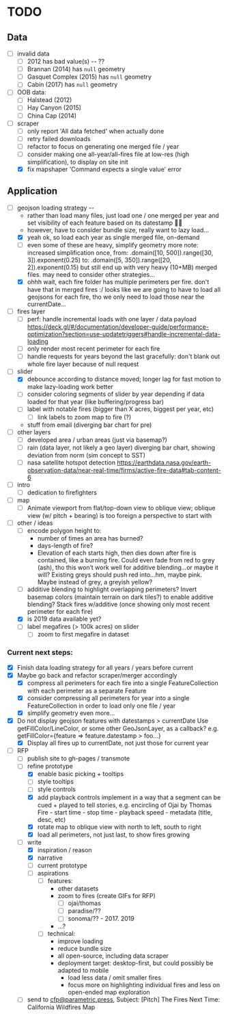 # TODO

## Data

- [ ] invalid data
  - [ ] 2012 has bad value(s) -- ??
  - [ ] Brannan (2014) has `null` geometry
  - [ ] Gasquet Complex (2015) has `null` geometry
  - [ ] Cabin (2017) has `null` geometry
- [ ] OOB data:
  - [ ] Halstead (2012)
  - [ ] Hay Canyon (2015)
  - [ ] China Cap (2014)
- [ ] scraper
  - [ ] only report 'All data fetched' when actually done
  - [ ] retry failed downloads
  - [ ] refactor to focus on generating one merged file / year
  - [ ] consider making one all-year/all-fires file at low-res (high simplification),
        to display on site init
  - [x] fix mapshaper 'Command expects a single value' error

## Application

- [ ] geojson loading strategy --
  - rather than load many files, just load one / one merged per year
    and set visibility of each feature based on its datestamp 🤦‍♀️
  - however, have to consider bundle size, really want to lazy load...
  - [x] yeah ok, so load each year as single merged file, on-demand
  - [ ] even some of these are heavy, simplify geometry more
        note: increased simplification once,
        from: .domain([10, 500]).range([30, 3]).exponent(0.25)
        to: .domain([5, 350]).range([20, 2]).exponent(0.15)
        but still end up with very heavy (10+MB) merged files.
        may need to consider other strategies...
  - [x] ohhh wait, each fire folder has multiple perimeters per fire.
        don't have that in merged fires :/
        looks like we are going to have to load all geojsons for each fire,
        tho we only need to load those near the currentDate...
- [ ] fires layer
  - [ ] perf: handle incremental loads with one layer / data payload
        https://deck.gl/#/documentation/developer-guide/performance-optimization?section=use-updatetriggers#handle-incremental-data-loading
  - [ ] only render most recent perimeter for each fire
  - [ ] handle requests for years beyond the last gracefully:
        don't blank out whole fire layer because of null request
- [ ] slider
  - [x] debounce according to distance moved; longer lag for fast motion to make lazy-loading work better
  - [ ] consider coloring segments of slider by year depending if data loaded for that year (like buffering/progress bar)
  - [ ] label with notable fires (bigger than X acres, biggest per year, etc)
    - [ ] link labels to zoom map to fire (?)
  - stuff from email (diverging bar chart for pre)
- [ ] other layers
  - [ ] developed area / urban areas (just via basemap?)
  - [ ] rain (data layer, not likely a geo layer)
        diverging bar chart, showing deviation from norm (sim concept to SST)
  - [ ] nasa satellite hotspot detection
        https://earthdata.nasa.gov/earth-observation-data/near-real-time/firms/active-fire-data#tab-content-6
- [ ] intro
  - [ ] dedication to firefighters
- [ ] map
  - [ ] Animate viewport from flat/top-down view to oblique view;
        oblique view (w/ pitch + bearing) is too foreign a perspective to start with
- [ ] other / ideas
  - [ ] encode polygon height to:
    - number of times an area has burned?
    - days-length of fire?
    - Elevation of each starts high, then dies down after fire is contained, like a burning fire. Could even fade from red to grey (ash), tho this won’t work well for additive blending...or maybe it will? Existing greys should push red into...hm, maybe pink. Maybe instead of grey, a greyish yellow?
  - [ ] additive blending to highlight overlapping perimeters?
        Invert basemap colors (maintain terrain on dark tiles?) to enable additive blending? Stack fires w/additive (once showing only most recent perimeter for each fire)
  - [x] is 2019 data available yet?
  - [ ] label megafires (> 100k acres) on slider
    - [ ] zoom to first megafire in dataset

### Current next steps:

- [x] Finish data loading strategy for all years / years before current
- [x] Maybe go back and refactor scraper/merger accordingly
  - [x] compress all perimeters for each fire into a single FeatureCollection
        with each perimeter as a separate Feature
  - [x] consider compressing all perimeters for year into a single
        FeatureCollection in order to load only one file / year
  - [x] simplify geometry even more...
- [x] Do not display geojson features with datestamps > currentDate
      Use getFillColor/LineColor, or some other GeoJsonLayer, as a callback?
      e.g. getFillColor={feature => feature.datestamp > foo...}
  - [x] Display all fires up to currentDate, not just those for current year
- [ ] RFP
  - [ ] publish site to gh-pages / transmote
  - [ ] refine prototype
    - [x] enable basic picking + tooltips
    - [ ] style tooltips
    - [ ] style controls
    - [x] add playback controls
          implement in a way that a segment can be cued + played to tell stories,
          e.g. encircling of Ojai by Thomas Fire - start time - stop time - playback speed - metadata (title, desc, etc)
    - [x] rotate map to oblique view with north to left, south to right
    - [x] load all perimeters, not just last, to show fires growing
  - [ ] write
    - [x] inspiration / reason
    - [x] narrative
    - [ ] current prototype
    - [ ] aspirations
      - [ ] features:
        - other datasets
        - zoom to fires (create GIFs for RFP)
          - [ ] ojai/thomas
          - [ ] paradise/??
          - [ ] sonoma/?? - 2017. 2019
        - ...?
      - [ ] technical:
        - improve loading
        - reduce bundle size
        - all open-source, including data scraper
        - deployment target: desktop-first, but could possibly be adapted to mobile
          - load less data / omit smaller fires
          - focus more on highlighting individual fires and less on open-ended map exploration
  - [ ] send to cfp@parametric.press, Subject: [Pitch] The Fires Next Time: California Wildfires Map
